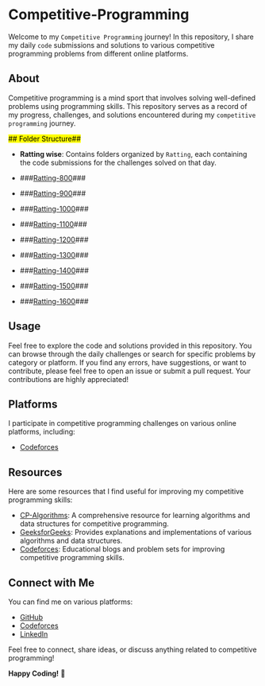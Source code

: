 # Competitive-Programming

Welcome to my `Competitive Programming` journey! In this repository, I share my daily `code` submissions and solutions to various competitive programming problems from different online platforms.

## About

Competitive programming is a mind sport that involves solving well-defined problems using programming skills. This repository serves as a record of my progress, challenges, and solutions encountered during my `competitive programming` journey.

<mark>## Folder Structure##</mark>

- **Ratting wise**: Contains folders organized by `Ratting`, each containing the code submissions for the challenges solved on that day.

- ###[Ratting-800](Codeforces/Ratting-800)###
- ###[Ratting-900](Codeforces/Ratting-900)###
- ###[Ratting-1000](Codeforces/Ratting-1000)###
- ###[Ratting-1100](Codeforces/Ratting-1100)###
- ###[Ratting-1200](Codeforces/Ratting-1200)###
- ###[Ratting-1300](Codeforces/Ratting-1300)###
- ###[Ratting-1400](Codeforces/Ratting-1400)###
- ###[Ratting-1500](Codeforces/Ratting-1500)###
- ###[Ratting-1600](Codeforces/Ratting-1600)###

## Usage

Feel free to explore the code and solutions provided in this repository. You can browse through the daily challenges or search for specific problems by category or platform. If you find any errors, have suggestions, or want to contribute, please feel free to open an issue or submit a pull request. Your contributions are highly appreciated!

## Platforms

I participate in competitive programming challenges on various online platforms, including:

- [Codeforces](https://codeforces.com/profile/tanvir_islam)

## Resources

Here are some resources that I find useful for improving my competitive programming skills:

- [CP-Algorithms](https://cp-algorithms.com/): A comprehensive resource for learning algorithms and data structures for competitive programming.
- [GeeksforGeeks](https://www.geeksforgeeks.org/): Provides explanations and implementations of various algorithms and data structures.
- [Codeforces](https://codeforces.com/blog/entry/23054): Educational blogs and problem sets for improving competitive programming skills.

## Connect with Me

You can find me on various platforms:

- [GitHub](https://github.com/Tanvir-136)
- [Codeforces](https://codeforces.com/profile/tanvir_islam)
- [LinkedIn](https://www.linkedin.com/in/tanvir-islam-35aa671b2)

Feel free to connect, share ideas, or discuss anything related to competitive programming!

**Happy Coding!** 🚀
